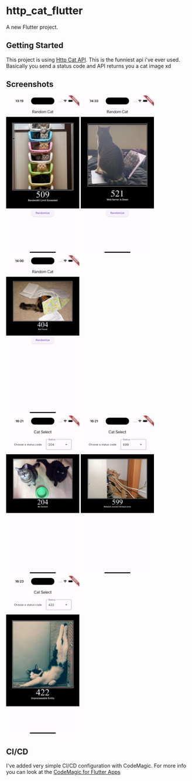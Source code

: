 # http_cat_flutter

A new Flutter project.

## Getting Started

This project is using [Http Cat API](https://http.cat). This is the funniest api i've ever used. Basically you send a status code and API returns you a cat image xd

## Screenshots

<img src="screenshots/cat_509.png" width="200" alt="509">   <img src="screenshots/cat_521.png" width="200" alt="521">   <img src="screenshots/cat_404.png" width="200" alt="404">
<br>
<img src="screenshots/cat_204.png" width="200" alt="204">   <img src="screenshots/cat_599.png" width="200" alt="599">   <img src="screenshots/cat_422.png" width="200" alt="422">

## CI/CD

I've added very simple CI/CD configuration with CodeMagic. For more info you can look at the [CodeMagic for Flutter Apps](https://docs.codemagic.io/yaml-quick-start/building-a-flutter-app/)